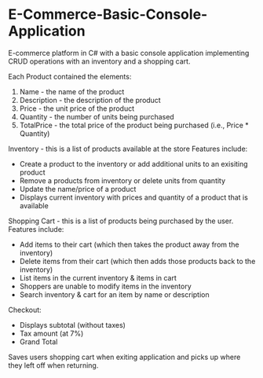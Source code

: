 # E-Commerce-Basic-Console-Application
E-commerce platform in C# with a basic console application implementing CRUD operations with an inventory and a shopping cart. 

Each Product contained the elements:
1) Name - the name of the product
2) Description - the description of the product
3) Price - the unit price of the product
4) Quantity - the number of units being purchased
5) TotalPrice - the total price of the product being purchased (i.e., Price * Quantity)


Inventory - this is a list of products available at the store
Features include:
- Create a product to the inventory or add additional units to an exisiting product
- Remove a products from inventory or delete units from quantity
- Update the name/price of a product
- Displays current inventory with prices and quantity of a product that is available


Shopping Cart - this is a list of products being purchased by the user. 
Features include:
- Add items to their cart (which then takes the product away from the inventory)
- Delete items from their cart (which then adds those products back to the inventory)
- List items in the current inventory & items in cart 
- Shoppers are unable to modify items in the inventory 
- Search inventory & cart for an item by name or description


Checkout:
- Displays subtotal (without taxes)
- Tax amount (at 7%)
- Grand Total


Saves users shopping cart when exiting application and picks up where they left off when returning. 
